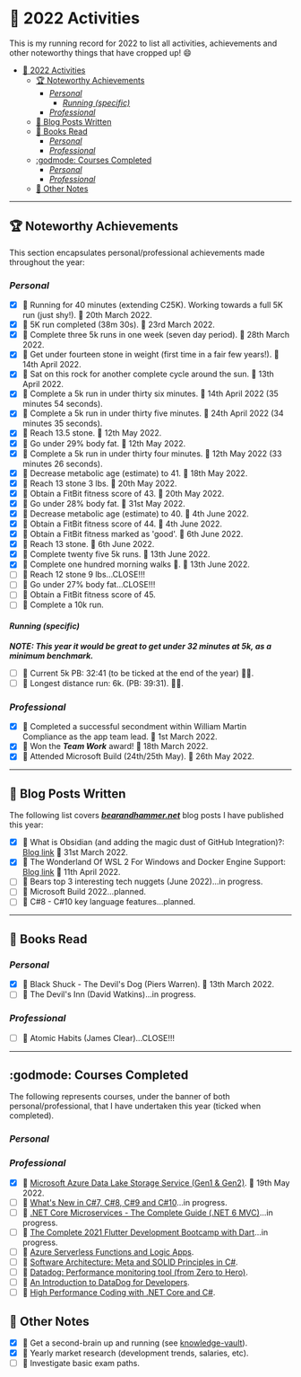 # :confetti_ball: 2022 Activities

This is my running record for 2022 to list all activities, achievements and other noteworthy things that have cropped up! :smile:

- [:confetti_ball: 2022 Activities](#confetti_ball-2022-activities)
  - [:trophy: Noteworthy Achievements](#trophy-noteworthy-achievements)
    - [*Personal*](#personal)
      - [*Running (specific)*](#running-specific)
    - [*Professional*](#professional)
  - [:postbox: Blog Posts Written](#postbox-blog-posts-written)
  - [:blue_book: Books Read](#blue_book-books-read)
    - [*Personal*](#personal-1)
    - [*Professional*](#professional-1)
  - [:godmode: Courses Completed](#godmode-courses-completed)
    - [*Personal*](#personal-2)
    - [*Professional*](#professional-2)
  - [:notebook: Other Notes](#notebook-other-notes)

---

## :trophy: Noteworthy Achievements

This section encapsulates personal/professional achievements made throughout the year:

### *Personal*

- [x] :small_orange_diamond: Running for 40 minutes (extending C25K). Working towards a full 5K run (just shy!). :date: 20th March 2022.
- [x] :small_orange_diamond: 5K run completed (38m 30s). :date: 23rd March 2022.
- [x] :small_orange_diamond: Complete three 5k runs in one week (seven day period). :date: 28th March 2022.
- [x] :small_orange_diamond: Get under fourteen stone in weight (first time in a fair few years!). :date: 14th April 2022.
- [x] :small_orange_diamond: Sat on this rock for another complete cycle around the sun. :date: 13th April 2022.
- [x] :small_orange_diamond: Complete a 5k run in under thirty six minutes. :date: 14th April 2022 (35 minutes 54 seconds).
- [x] :small_orange_diamond: Complete a 5k run in under thirty five minutes. :date: 24th April 2022 (34 minutes 35 seconds).
- [x] :small_orange_diamond: Reach 13.5 stone. :date: 12th May 2022.
- [x] :small_orange_diamond: Go under 29% body fat. :date: 12th May 2022.
- [x] :small_orange_diamond: Complete a 5k run in under thirty four minutes. :date: 12th May 2022 (33 minutes 26 seconds).
- [x] :small_orange_diamond: Decrease metabolic age (estimate) to 41. :date: 18th May 2022.
- [x] :small_orange_diamond: Reach 13 stone 3 lbs. :date: 20th May 2022.
- [x] :small_orange_diamond: Obtain a FitBit fitness score of 43. :date: 20th May 2022.
- [x] :small_orange_diamond: Go under 28% body fat. :date: 31st May 2022.
- [x] :small_orange_diamond: Decrease metabolic age (estimate) to 40. :date: 4th June 2022.
- [x] :small_orange_diamond: Obtain a FitBit fitness score of 44. :date: 4th June 2022.
- [x] :small_orange_diamond: Obtain a FitBit fitness marked as 'good'. :date: 6th June 2022.
- [x] :small_orange_diamond: Reach 13 stone. :date: 6th June 2022.
- [x] :small_orange_diamond: Complete twenty five 5k runs. :date: 13th June 2022.
- [x] :small_orange_diamond: Complete one hundred morning walks :walking:. :date: 13th June 2022.
- [ ] :small_orange_diamond: Reach 12 stone 9 lbs...CLOSE!!!
- [ ] :small_orange_diamond: Go under 27% body fat...CLOSE!!!
- [ ] :small_orange_diamond: Obtain a FitBit fitness score of 45.
- [ ] :small_orange_diamond: Complete a 10k run.

#### *Running (specific)*

***NOTE: This year it would be great to get under 32 minutes at 5k, as a minimum benchmark.***

- [ ] :small_orange_diamond: Current 5k PB: 32:41 (to be ticked at the end of the year) :running_man:.
- [ ] :small_orange_diamond: Longest distance run: 6k. (PB: 39:31). :running_man:.

### *Professional*

- [x] :small_orange_diamond: Completed a successful secondment within William Martin Compliance as the app team lead. :date: 1st March 2022.
- [x] :small_orange_diamond: Won the ***Team Work*** award! :date: 18th March 2022.
- [x] :small_orange_diamond: Attended Microsoft Build (24th/25th May). :date: 26th May 2022.

---

## :postbox: Blog Posts Written

The following list covers ***[bearandhammer.net](https://bearandhammer.net)*** blog posts I have published this year:

- [x] :small_orange_diamond: What is Obsidian (and adding the magic dust of GitHub Integration)?: [Blog link](https://bearandhammer.net/2022/04/01/what-is-obsidian-and-adding-the-magic-dust-of-github-integration/) :date: 31st March 2022.
- [x] :small_orange_diamond: The Wonderland Of WSL 2 For Windows and Docker Engine Support: [Blog link](https://bearandhammer.net/2022/04/11/the-wonderland-of-wsl-2-for-windows-and-docker-engine-support/) :date: 11th April 2022.
- [ ] :small_orange_diamond: Bears top 3 interesting tech nuggets (June 2022)...in progress.
- [ ] :small_orange_diamond: Microsoft Build 2022...planned.
- [ ] :small_orange_diamond: C#8 - C#10 key language features...planned.

---

## :blue_book: Books Read

### *Personal*

- [x] :small_orange_diamond: Black Shuck - The Devil's Dog (Piers Warren). :date: 13th March 2022.
- [ ] :small_orange_diamond: The Devil's Inn (David Watkins)...in progress.

### *Professional*

- [ ] :small_orange_diamond: Atomic Habits (James Clear)...CLOSE!!!

---

## :godmode: Courses Completed

The following represents courses, under the banner of both personal/professional, that I have undertaken this year (ticked when completed).

### *Personal*

### *Professional*

- [x] :small_orange_diamond: [Microsoft Azure Data Lake Storage Service (Gen1 & Gen2)](https://www.udemy.com/course/microsoft-azure-data-lake/). :date: 19th May 2022.
- [ ] :small_orange_diamond: [What's New in C#7, C#8, C#9 and C#10](https://www.udemy.com/course/csharp7-whats-new/)...in progress.
- [ ] :small_orange_diamond: [.NET Core Microservices - The Complete Guide (.NET 6 MVC)](https://www.udemy.com/course/net-core-microservices-the-complete-guide-net-6-mvc/)...in progress.
- [ ] :small_orange_diamond: [The Complete 2021 Flutter Development Bootcamp with Dart](https://www.udemy.com/course/flutter-bootcamp-with-dart/)...in progress.
- [ ] :small_orange_diamond: [Azure Serverless Functions and Logic Apps](https://www.udemy.com/course/azure-serverless/).
- [ ] :small_orange_diamond: [Software Architecture: Meta and SOLID Principles in C#](https://www.udemy.com/course/solid-principles/).
- [ ] :small_orange_diamond: [Datadog: Performance monitoring tool (from Zero to Hero)](https://www.udemy.com/course/datadog-performance-monitoring-tool-from-zero-to-hero/).
- [ ] :small_orange_diamond: [An Introduction to DataDog for Developers](https://www.udemy.com/course/datadog-for-devops/).
- [ ] :small_orange_diamond: [High Performance Coding with .NET Core and C#](https://www.udemy.com/course/high-performance-coding-with-net-core-and-csharp/).

## :notebook: Other Notes

- [x] :small_orange_diamond: Get a second-brain up and running (see [knowledge-vault](https://github.com/bearandhammer/knowledge-vault)).
- [x] :small_orange_diamond: Yearly market research (development trends, salaries, etc).
- [ ] :small_orange_diamond: Investigate basic exam paths.